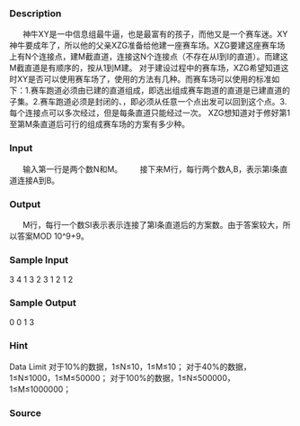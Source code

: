 
### Description
      神牛XY是一中信息组最牛逼，也是最富有的孩子，而他又是一个赛车迷。XY神牛要成年了，所以他的父亲XZG准备给他建一座赛车场。XZG要建这座赛车场上有N个连接点，建M截直道，连接这N个连接点（不存在从I到I的直道）。而建这M截直道是有顺序的，按从1到M建。
对于建设过程中的赛车场，XZG希望知道这时XY是否可以使用赛车场了，使用的方法有几种。而赛车场可以使用的标准如下：1.赛车跑道必须由已建的直道组成，即选出组成赛车跑道的直道是已建直道的子集。2.赛车跑道必须是封闭的、，即必须从任意一个点出发可以回到这个点。3.每个连接点可以多次经过，但是每条直道只能经过一次。
XZG想知道对于修好第1至第M条直道后可行的组成赛车场的方案有多少种。
### Input
      输入第一行是两个数N和M。
       接下来M行，每行两个数A,B，表示第I条直道连接A到B。
### Output
      M行，每行一个数SI表示表示连接了第I条直道后的方案数。由于答案较大，所以答案MOD 10^9+9。
### Sample Input
3 4
1 3
2 3
1 2
1 2

### Sample Output
0
0
1
3


### Hint
Data Limit 
对于10%的数据，1≤N≤10，1≤M≤10；
对于40%的数据，1≤N≤1000，1≤M≤50000；
对于100%的数据，1≤N≤500000，1≤M≤1000000；
### Source
